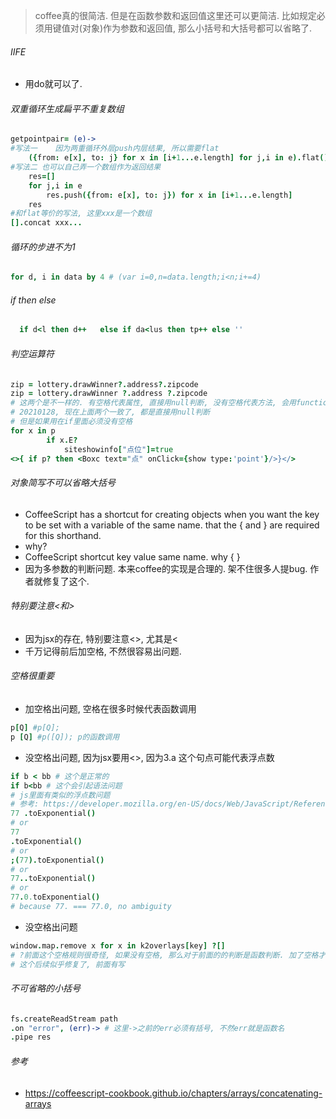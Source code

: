 > coffee真的很简洁. 但是在函数参数和返回值这里还可以更简洁. 比如规定必须用键值对(对象)作为参数和返回值, 那么小括号和大括号都可以省略了. 

###### IIFE

- 用do就可以了. 

###### 双重循环生成扁平不重复数组

```coffeescript
getpointpair= (e)->
#写法一	因为两重循环外层push内层结果, 所以需要flat
	({from: e[x], to: j} for x in [i+1...e.length] for j,i in e).flat()
#写法二 也可以自己弄一个数组作为返回结果
	res=[]
	for j,i in e
		res.push({from: e[x], to: j}) for x in [i+1...e.length]
	res
#和flat等价的写法, 这里xxx是一个数组
[].concat xxx...
```

###### 循环的步进不为1

```coffeescript
for d, i in data by 4 # (var i=0,n=data.length;i<n;i+=4)
```

###### if then else

```coffeescript
  if d<l then d++	else if da<lus then tp++ else ''
```

###### 判空运算符

```coffeescript
zip = lottery.drawWinner?.address?.zipcode
zip = lottery.drawWinner ?.address ?.zipcode
# 这两个是不一样的. 有空格代表属性, 直接用null判断, 没有空格代表方法, 会用function类型判断
# 20210128, 现在上面两个一致了, 都是直接用null判断
# 但是如果用在if里面必须没有空格
for x in p
		if x.E?
			siteshowinfo["点位"]=true
<>{ if p? then <Boxc text="点" onClick={show type:'point'}/>}</>
```

###### 对象简写不可以省略大括号

- CoffeeScript has a shortcut for creating objects when you want the key to be set with a variable of the same name. that the { and } are required for this shorthand.
- why?
- CoffeeScript  shortcut key value same name. why  {  } 
- 因为多参数的判断问题. 本来coffee的实现是合理的. 架不住很多人提bug. 作者就修复了这个.

###### 特别要注意<和>

- 因为jsx的存在, 特别要注意<>, 尤其是<
- 千万记得前后加空格, 不然很容易出问题.

###### 空格很重要

- 加空格出问题, 空格在很多时候代表函数调用

```coffeescript
p[Q] #p[Q];
p [Q] #p([Q]); p的函数调用
```

- 没空格出问题, 因为jsx要用<>, 因为3.a 这个句点可能代表浮点数

```coffeescript
if b < bb # 这个是正常的
if b<bb # 这个会引起语法问题
# js里面有类似的浮点数问题
# 参考: https://developer.mozilla.org/en-US/docs/Web/JavaScript/Reference/Operators/Property_Accessors
77 .toExponential()
# or
77
.toExponential()
# or
;(77).toExponential()
# or
77..toExponential()
# or
77.0.toExponential()
# because 77. === 77.0, no ambiguity
```

- 没空格出问题

```coffeescript
window.map.remove x for x in k2overlays[key] ?[]
# ?前面这个空格规则很奇怪, 如果没有空格, 那么对于前面的的判断是函数判断. 加了空格才当做null判断
# 这个后续似乎修复了, 前面有写
```

###### 不可省略的小括号

```coffeescript
fs.createReadStream path
.on "error", (err)-> # 这里->之前的err必须有括号, 不然err就是函数名
.pipe res
```



###### 参考

- https://coffeescript-cookbook.github.io/chapters/arrays/concatenating-arrays

